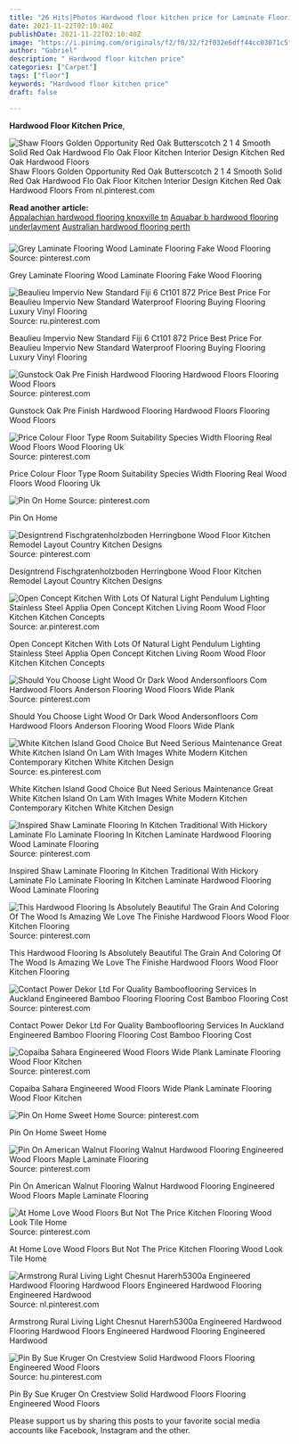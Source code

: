 ```yaml
---
title: "26 Hits|Photos Hardwood floor kitchen price for Laminate Flooring"
date: 2021-11-22T02:10:40Z
publishDate: 2021-11-22T02:10:40Z
image: "https://i.pinimg.com/originals/f2/f0/32/f2f032e6dff44cc03071c5fab44587f4.jpg"
author: "Gabriel"
description: " Hardwood floor kitchen price"
categories: ["Carpet"]
tags: ["floor"]
keywords: "Hardwood floor kitchen price"
draft: false

---
```

<!-- Head tag Code -->
**Hardwood Floor Kitchen Price**, 

![Shaw Floors Golden Opportunity Red Oak Butterscotch 2 1 4 Smooth Solid Red Oak Hardwood Flo Oak Floor Kitchen Interior Design Kitchen Red Oak Hardwood Floors](https://i.pinimg.com/600x315/43/79/7c/43797c7397fdba2eb51175920e2b3dbd.jpg "Shaw Floors Golden Opportunity Red Oak Butterscotch 2 1 4 Smooth Solid Red Oak Hardwood Flo Oak Floor Kitchen Interior Design Kitchen Red Oak Hardwood Floors")
Shaw Floors Golden Opportunity Red Oak Butterscotch 2 1 4 Smooth Solid Red Oak Hardwood Flo Oak Floor Kitchen Interior Design Kitchen Red Oak Hardwood Floors From nl.pinterest.com

**Read another article:**  
[Appalachian hardwood flooring knoxville tn](/appalachian-hardwood-flooring-knoxville-tn/)
[Aquabar b hardwood flooring underlayment](/aquabar-b-hardwood-flooring-underlayment/)
[Australian hardwood flooring perth](/australian-hardwood-flooring-perth/)




### 

 


![Grey Laminate Flooring Wood Laminate Flooring Fake Wood Flooring](https://i.pinimg.com/originals/2b/61/68/2b6168c18dc92bd92b1a5100d0183462.jpg "Grey Laminate Flooring Wood Laminate Flooring Fake Wood Flooring")
Source: pinterest.com

Grey Laminate Flooring Wood Laminate Flooring Fake Wood Flooring  

![Beaulieu Impervio New Standard Fiji 6 Ct101 872 Price Best Price For Beaulieu Impervio New Standard Waterproof Flooring Buying Flooring Luxury Vinyl Flooring](https://i.pinimg.com/originals/6e/cd/8f/6ecd8f26b42b89ff8658faa41fe1ffe1.png "Beaulieu Impervio New Standard Fiji 6 Ct101 872 Price Best Price For Beaulieu Impervio New Standard Waterproof Flooring Buying Flooring Luxury Vinyl Flooring")
Source: ru.pinterest.com

Beaulieu Impervio New Standard Fiji 6 Ct101 872 Price Best Price For Beaulieu Impervio New Standard Waterproof Flooring Buying Flooring Luxury Vinyl Flooring  

![Gunstock Oak Pre Finish Hardwood Flooring Hardwood Floors Flooring Wood Floors](https://i.pinimg.com/originals/f7/98/1d/f7981d4a88eac2394a7d9f19fef2f32d.jpg "Gunstock Oak Pre Finish Hardwood Flooring Hardwood Floors Flooring Wood Floors")
Source: pinterest.com

Gunstock Oak Pre Finish Hardwood Flooring Hardwood Floors Flooring Wood Floors  

![Price Colour Floor Type Room Suitability Species Width Flooring Real Wood Floors Wood Flooring Uk](https://i.pinimg.com/474x/52/70/9a/52709a7cf33dc7e61d640a4abb0c71fe.jpg "Price Colour Floor Type Room Suitability Species Width Flooring Real Wood Floors Wood Flooring Uk")
Source: pinterest.com

Price Colour Floor Type Room Suitability Species Width Flooring Real Wood Floors Wood Flooring Uk  

![Pin On Home](https://i.pinimg.com/originals/63/de/30/63de30b3fff22f72ffecbd32cfabeac6.jpg "Pin On Home")
Source: pinterest.com

Pin On Home  

![Designtrend Fischgratenholzboden Herringbone Wood Floor Kitchen Remodel Layout Country Kitchen Designs](https://i.pinimg.com/736x/35/c6/68/35c6685b0c1aa5ae42d0df314d32bd23.jpg "Designtrend Fischgratenholzboden Herringbone Wood Floor Kitchen Remodel Layout Country Kitchen Designs")
Source: pinterest.com

Designtrend Fischgratenholzboden Herringbone Wood Floor Kitchen Remodel Layout Country Kitchen Designs  

![Open Concept Kitchen With Lots Of Natural Light Pendulum Lighting Stainless Steel Applia Open Concept Kitchen Living Room Wood Floor Kitchen Kitchen Concepts](https://i.pinimg.com/originals/d6/6a/0d/d66a0d30d9fb1e9e33d3b5da8609345b.jpg "Open Concept Kitchen With Lots Of Natural Light Pendulum Lighting Stainless Steel Applia Open Concept Kitchen Living Room Wood Floor Kitchen Kitchen Concepts")
Source: ar.pinterest.com

Open Concept Kitchen With Lots Of Natural Light Pendulum Lighting Stainless Steel Applia Open Concept Kitchen Living Room Wood Floor Kitchen Kitchen Concepts  

![Should You Choose Light Wood Or Dark Wood Andersonfloors Com Hardwood Floors Anderson Flooring Wood Floors Wide Plank](https://i.pinimg.com/originals/08/9c/45/089c45be948eabb4c2e1d8706d7aae8e.jpg "Should You Choose Light Wood Or Dark Wood Andersonfloors Com Hardwood Floors Anderson Flooring Wood Floors Wide Plank")
Source: pinterest.com

Should You Choose Light Wood Or Dark Wood Andersonfloors Com Hardwood Floors Anderson Flooring Wood Floors Wide Plank  

![White Kitchen Island Good Choice But Need Serious Maintenance Great White Kitchen Island On Lam With Images White Modern Kitchen Contemporary Kitchen White Kitchen Design](https://i.pinimg.com/originals/67/65/d4/6765d4d0f438542e5bbaa351271bd2d2.jpg "White Kitchen Island Good Choice But Need Serious Maintenance Great White Kitchen Island On Lam With Images White Modern Kitchen Contemporary Kitchen White Kitchen Design")
Source: es.pinterest.com

White Kitchen Island Good Choice But Need Serious Maintenance Great White Kitchen Island On Lam With Images White Modern Kitchen Contemporary Kitchen White Kitchen Design  

![Inspired Shaw Laminate Flooring In Kitchen Traditional With Hickory Laminate Flo Laminate Flooring In Kitchen Laminate Hardwood Flooring Wood Laminate Flooring](https://i.pinimg.com/originals/83/77/5a/83775a7807797434a75f985931403a4c.jpg "Inspired Shaw Laminate Flooring In Kitchen Traditional With Hickory Laminate Flo Laminate Flooring In Kitchen Laminate Hardwood Flooring Wood Laminate Flooring")
Source: pinterest.com

Inspired Shaw Laminate Flooring In Kitchen Traditional With Hickory Laminate Flo Laminate Flooring In Kitchen Laminate Hardwood Flooring Wood Laminate Flooring  

![This Hardwood Flooring Is Absolutely Beautiful The Grain And Coloring Of The Wood Is Amazing We Love The Finishe Hardwood Floors Wood Floor Kitchen Flooring](https://i.pinimg.com/564x/3e/d1/58/3ed15874c1932edc8319b7b6a204ab40--the-grain-hardwood-floors.jpg "This Hardwood Flooring Is Absolutely Beautiful The Grain And Coloring Of The Wood Is Amazing We Love The Finishe Hardwood Floors Wood Floor Kitchen Flooring")
Source: pinterest.com

This Hardwood Flooring Is Absolutely Beautiful The Grain And Coloring Of The Wood Is Amazing We Love The Finishe Hardwood Floors Wood Floor Kitchen Flooring  

![Contact Power Dekor Ltd For Quality Bambooflooring Services In Auckland Engineered Bamboo Flooring Flooring Cost Bamboo Flooring Cost](https://i.pinimg.com/564x/cd/a3/d5/cda3d5233673bc2dccd59d7e7219fdf0--bamboo-flooring-prices-laminate-flooring.jpg "Contact Power Dekor Ltd For Quality Bambooflooring Services In Auckland Engineered Bamboo Flooring Flooring Cost Bamboo Flooring Cost")
Source: pinterest.com

Contact Power Dekor Ltd For Quality Bambooflooring Services In Auckland Engineered Bamboo Flooring Flooring Cost Bamboo Flooring Cost  

![Copaiba Sahara Engineered Wood Floors Wide Plank Laminate Flooring Wood Floor Kitchen](https://i.pinimg.com/736x/ee/4c/ea/ee4cea9098c06f855b37aad27de25e85--engineered-hardwood-flooring-floor-colors.jpg "Copaiba Sahara Engineered Wood Floors Wide Plank Laminate Flooring Wood Floor Kitchen")
Source: pinterest.com

Copaiba Sahara Engineered Wood Floors Wide Plank Laminate Flooring Wood Floor Kitchen  

![Pin On Home Sweet Home](https://i.pinimg.com/originals/7a/7f/d4/7a7fd445b7f439162a51ea8257090359.jpg "Pin On Home Sweet Home")
Source: pinterest.com

Pin On Home Sweet Home  

![Pin On American Walnut Flooring Walnut Hardwood Flooring Engineered Wood Floors Maple Laminate Flooring](https://i.pinimg.com/originals/4b/f4/00/4bf4000d52c3eef0cc90c9779035c294.jpg "Pin On American Walnut Flooring Walnut Hardwood Flooring Engineered Wood Floors Maple Laminate Flooring")
Source: pinterest.com

Pin On American Walnut Flooring Walnut Hardwood Flooring Engineered Wood Floors Maple Laminate Flooring  

![At Home Love Wood Floors But Not The Price Kitchen Flooring Wood Look Tile Home](https://i.pinimg.com/originals/e6/21/fd/e621fd3f76aaac9006c2ced88cf2fcc6.jpg "At Home Love Wood Floors But Not The Price Kitchen Flooring Wood Look Tile Home")
Source: pinterest.com

At Home Love Wood Floors But Not The Price Kitchen Flooring Wood Look Tile Home  

![Armstrong Rural Living Light Chesnut Harerh5300a Engineered Hardwood Flooring Hardwood Floors Engineered Hardwood Flooring Engineered Hardwood](https://i.pinimg.com/originals/b8/78/ac/b878acd6f536a7a61f2bca6ce2c90ba6.jpg "Armstrong Rural Living Light Chesnut Harerh5300a Engineered Hardwood Flooring Hardwood Floors Engineered Hardwood Flooring Engineered Hardwood")
Source: nl.pinterest.com

Armstrong Rural Living Light Chesnut Harerh5300a Engineered Hardwood Flooring Hardwood Floors Engineered Hardwood Flooring Engineered Hardwood  

![Pin By Sue Kruger On Crestview Solid Hardwood Floors Flooring Engineered Wood Floors](https://i.pinimg.com/originals/f2/f0/32/f2f032e6dff44cc03071c5fab44587f4.jpg "Pin By Sue Kruger On Crestview Solid Hardwood Floors Flooring Engineered Wood Floors")
Source: hu.pinterest.com

Pin By Sue Kruger On Crestview Solid Hardwood Floors Flooring Engineered Wood Floors  

Please support us by sharing this posts to your favorite social media accounts like Facebook, Instagram and the other.

